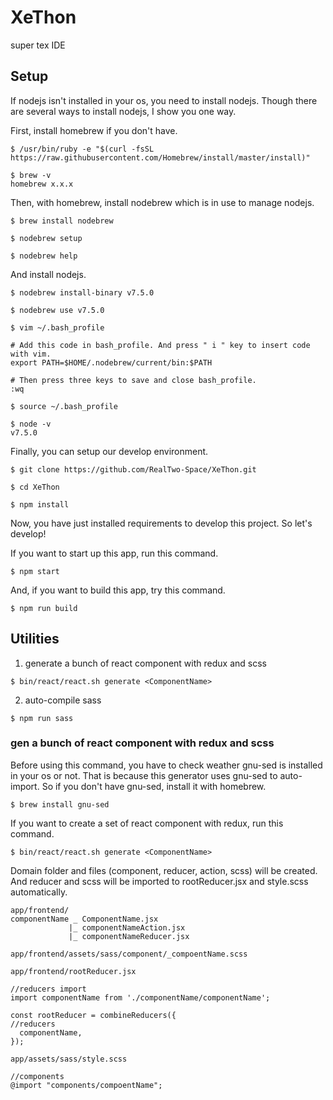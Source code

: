 # XeThon

super tex IDE

## Setup
If nodejs isn't installed in your os, you need to install nodejs. Though there are several ways to install nodejs, I show you one way.

First, install homebrew if you don't have.
```
$ /usr/bin/ruby -e "$(curl -fsSL https://raw.githubusercontent.com/Homebrew/install/master/install)"

$ brew -v
homebrew x.x.x
```

Then, with homebrew, install nodebrew which is in use to manage nodejs.
```
$ brew install nodebrew

$ nodebrew setup

$ nodebrew help
```

And install nodejs.
```
$ nodebrew install-binary v7.5.0

$ nodebrew use v7.5.0

$ vim ~/.bash_profile

# Add this code in bash_profile. And press " i " key to insert code with vim.
export PATH=$HOME/.nodebrew/current/bin:$PATH

# Then press three keys to save and close bash_profile.
:wq

$ source ~/.bash_profile

$ node -v
v7.5.0
```

Finally, you can setup our develop environment.
```
$ git clone https://github.com/RealTwo-Space/XeThon.git

$ cd XeThon

$ npm install
```

Now, you have just installed requirements to develop this project. So let's develop!

If you want to start up this app, run this command.
```
$ npm start
```

And, if you want to build this app, try this command.
```
$ npm run build
```

## Utilities

1. generate a bunch of react component with redux and scss
```
$ bin/react/react.sh generate <ComponentName>
```

2. auto-compile sass
```
$ npm run sass
```

### gen a bunch of react component with redux and scss
Before using this command, you have to check weather gnu-sed is installed in your os or not. That is because this generator uses gnu-sed to auto-import. So if you don't have gnu-sed, install it with homebrew.
```
$ brew install gnu-sed
```

If you want to create a set of react component with redux, run this command.
```
$ bin/react/react.sh generate <ComponentName>
```
Domain folder and files (component, reducer, action, scss) will be created. And reducer and scss will be imported to rootReducer.jsx and style.scss automatically.

```
app/frontend/
componentName _ ComponentName.jsx
             |_ componentNameAction.jsx
             |_ componentNameReducer.jsx

app/frontend/assets/sass/component/_compoentName.scss
```
```
app/frontend/rootReducer.jsx

//reducers import
import componentName from './componentName/componentName';

const rootReducer = combineReducers({
//reducers
  componentName,
});
```
```
app/assets/sass/style.scss

//components
@import "components/compoentName";
```
